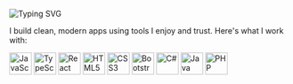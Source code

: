 <!-- Typing SVG (animated text) -->
<p align="left">
  <img src="https://readme-typing-svg.demolab.com?font=Fira+Code&pause=1000&color=2EC4B6&width=435&lines=Hi+%F0%9F%91%8B+I'm+Justus;Full-Stack+Developer;Clean+Code+%7C+Modern+Designs" alt="Typing SVG" />
</p>

<!-- Intro -->
<p align="left">I build clean, modern apps using tools I enjoy and trust. Here's what I work with:</p>

<!-- Horizontal Icon Row -->
<div align="left">
  <img src="https://cdn.jsdelivr.net/gh/devicons/devicon/icons/javascript/javascript-original.svg" height="40" alt="JavaScript" title="JavaScript"/>
  <img src="https://cdn.jsdelivr.net/gh/devicons/devicon/icons/typescript/typescript-original.svg" height="40" alt="TypeScript" title="TypeScript"/>
  <img src="https://cdn.jsdelivr.net/gh/devicons/devicon/icons/react/react-original.svg" height="40" alt="React" title="React"/>
  <img src="https://cdn.jsdelivr.net/gh/devicons/devicon/icons/html5/html5-original.svg" height="40" alt="HTML5" title="HTML5"/>
  <img src="https://cdn.jsdelivr.net/gh/devicons/devicon/icons/css3/css3-original.svg" height="40" alt="CSS3" title="CSS3"/>
  <img src="https://cdn.jsdelivr.net/gh/devicons/devicon/icons/bootstrap/bootstrap-original.svg" height="40" alt="Bootstrap" title="Bootstrap"/>
  <img src="https://cdn.jsdelivr.net/gh/devicons/devicon/icons/csharp/csharp-original.svg" height="40" alt="C#" title="C#"/>
  <img src="https://cdn.jsdelivr.net/gh/devicons/devicon/icons/java/java-original.svg" height="40" alt="Java" title="Java"/>
  <img src="https://cdn.jsdelivr.net/gh/devicons/devicon/icons/php/php-original.svg" height="40" alt="PHP" title="PHP"/>
</div>

